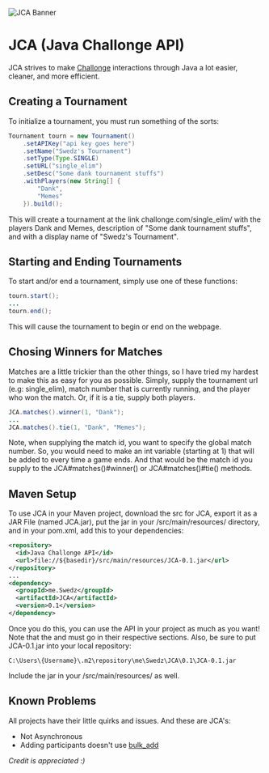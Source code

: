 ![JCA Banner](http://i.imgur.com/IuMFp5Z.png "Java Challonge API")

# JCA (Java Challonge API)
JCA strives to make [Challonge](https://challonge.com/) interactions through Java a lot easier, cleaner, and more efficient.

## Creating a Tournament
To initialize a tournament, you must run something of the sorts:
```java
Tournament tourn = new Tournament()
    .setAPIKey("api key goes here")
    .setName("Swedz's Tournament")
    .setType(Type.SINGLE)
    .setURL("single_elim")
    .setDesc("Some dank tournament stuffs")
    .withPlayers(new String[] {
        "Dank",
        "Memes"
    }).build();
```
This will create a tournament at the link challonge.com/single_elim/ with the players Dank and Memes, description of "Some dank tournament stuffs", and with a display name of "Swedz's Tournament".

## Starting and Ending Tournaments
To start and/or end a tournament, simply use one of these functions:
```java
tourn.start();
...
tourn.end();
```
This will cause the tournament to begin or end on the webpage.

## Chosing Winners for Matches
Matches are a little trickier than the other things, so I have tried my hardest to make this as easy for you as possible. Simply, supply the tournament url (e.g: single_elim), match number that is currently running, and the player who won the match. Or, if it is a tie, supply both players.
```java
JCA.matches().winner(1, "Dank");
...
JCA.matches().tie(1, "Dank", "Memes");
```
Note, when supplying the match id, you want to specify the global match number. So, you would need to make an int variable (starting at 1) that will be added to every time a game ends. And that would be the match id you supply to the JCA#matches()#winner() or JCA#matches()#tie() methods.

## Maven Setup
To use JCA in your Maven project, download the src for JCA, export it as a JAR File (named JCA.jar), put the jar in your /src/main/resources/ directory, and in your pom.xml, add this to your dependencies:
```xml
<repository>
  <id>Java Challonge API</id>
  <url>file://${basedir}/src/main/resources/JCA-0.1.jar</url>
</repository>
...
<dependency>
  <groupId>me.Swedz</groupId>
  <artifactId>JCA</artifactId>
  <version>0.1</version>
</dependency>
```
Once you do this, you can use the API in your project as much as you want!
Note that the <repository> and <dependency> must go in their respective sections.
Also, be sure to put JCA-0.1.jar into your local repository:
```
C:\Users\{Username}\.m2\repository\me\Swedz\JCA\0.1\JCA-0.1.jar
```
Include the jar in your /src/main/resources/ as well.

## Known Problems
All projects have their little quirks and issues. And these are JCA's:

- Not Asynchronous
- Adding participants doesn't use [bulk_add](https://api.challonge.com/v1/documents/participants/bulk_add)

*Credit is appreciated :)*
